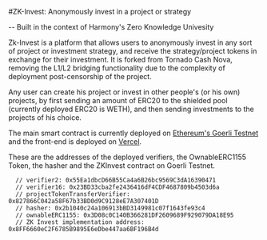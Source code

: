#ZK-Invest: Anonymously invest in a project or strategy

-- Built in the context of Harmony's Zero Knowledge Univesity


Zk-Invest is a platform that allows users to anonymously invest in any sort of project or investment strategy, and receive the strategy/project tokens in exchange for their investment. It is forked from Tornado Cash Nova, removing the L1/L2 bridging functionality due to the complexity of deployment post-censorship of the project.

Any user can create his project or invest in other people's (or his own) projects, by first sending an amount of ERC20 to the shielded pool (currently deployed ERC20 is WETH), and then sending investments to the projects of his choice.

The main smart contract is currently deployed on [Ethereum's Goerli Testnet](https://goerli.etherscan.io/address/0x8FF6660eC2F6785B9895E6eDbe447aa6BF196B4d) and the front-end is deployed on [Vercel](https://zk-invest.vercel.app).

These are the addresses of the deployed verifiers, the OwnableERC1155 Token, the hasher and the ZKInvest contract on Goerli Testnet.

```
  // verifier2: 0x55Ea1dbcD66B55Ca4a6B26bc9569C3dA16390471
  // verifier16: 0x23BD33cba2fe2436416dF4CDF4687809b4503d6a
  // projectTokenTransferVerifier: 0x827866C042a58F67b33BD0d9C9128eE7A307401D
  // hasher: 0x2b1040c24a106913bBD3149981c07f1643fe93c4
  // ownableERC1155: 0x3D08c0C140B366281DF2609689F929079DA18E95
  // ZK Invest implementation address: 0x8FF6660eC2F6785B9895E6eDbe447aa6BF196B4d
  ```
